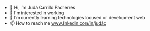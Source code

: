 - 👋 Hi, I’m Judá Carrillo Pacherres
- 👀 I'm interested in working
- 🌱 I’m currently learning technologies focused on development web
- 📫 How to reach me www.linkedin.com/in/judác

<!---
JudaCarrillo/JudaCarrillo is a ✨ special ✨ repository because its `README.md` (this file) appears on your GitHub profile.
You can click the Preview link to take a look at your changes.
--->
